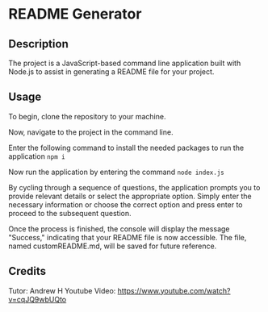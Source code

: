# README Generator
## Description
The project is a JavaScript-based command line application built with Node.js to assist in generating a README file for your project.

## Usage

To begin, clone the repository to your machine. 

Now, navigate to the project in the command line.

Enter the following command to install the needed packages to run the application ``` npm i ```

Now run the application by entering the command ``` node index.js ```

By cycling through a sequence of questions, the application prompts you to provide relevant details or select the appropriate option. Simply enter the necessary information or choose the correct option and press enter to proceed to the subsequent question.

Once the process is finished, the console will display the message "Success," indicating that your README file is now accessible. The file, named customREADME.md, will be saved for future reference.

## Credits
Tutor: Andrew H 
Youtube Video: https://www.youtube.com/watch?v=cqJQ9wbUQto 
